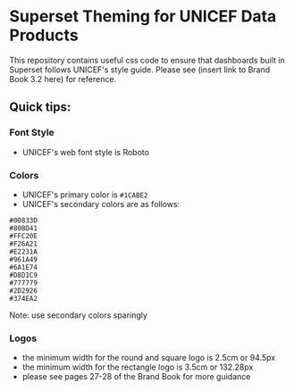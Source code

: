 # Superset Theming for UNICEF Data Products

This repository contains useful css code to ensure that dashboards built in Superset follows UNICEF's style guide. Please see (insert link to Brand Book 3.2 here) for reference.

## Quick tips:
### Font Style
- UNICEF's web font style is Roboto

### Colors
- UNICEF's primary color is `#1CABE2`
- UNICEF's secondary colors are as follows:
```
#00833D
#80BD41
#FFC20E
#F26A21
#E2231A
#961A49
#6A1E74
#D8D1C9
#777779
#2D2926
#374EA2
```
Note: use secondary colors sparingly
### Logos
- the minimum width for the round and square logo is 2.5cm or 94.5px
- the minimum width for the rectangle logo is 3.5cm or 132.28px
- please see pages 27-28 of the Brand Book for more guidance

